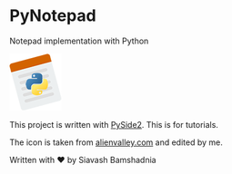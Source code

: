 # PyNotepad
Notepad implementation with Python

![](icon.png)

This project is written with [PySide2](https://pypi.org/project/PySide2/).
This is for tutorials.

The icon is taken from [alienvalley.com](https://alienvalley.com) and edited by me.

Written with ♥ by Siavash Bamshadnia